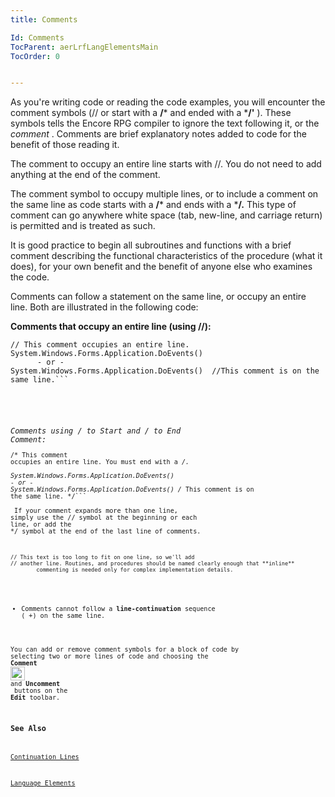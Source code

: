 ```yaml
---
title: Comments

Id: Comments
TocParent: aerLrfLangElementsMain
TocOrder: 0


---
```


As you're writing code or reading the code examples, you will encounter the comment symbols (// or start with a **/*** and ended with a ***/'** ). These symbols tells the Encore RPG compiler to ignore the text following it, or the *comment* . Comments are brief explanatory notes added to code for the benefit of those reading it. 

The comment to occupy an entire line starts with //. You do not need to add anything at the end of the comment. 

The comment symbol to occupy multiple lines, or to include a comment on the same line as code starts with a **/*** and ends with a ***/.** This type of comment can go anywhere white space (tab, new-line, and carriage return) is permitted and is treated as such. 

It is good practice to begin all subroutines and functions with a brief comment describing the functional characteristics of the procedure (what it does), for your own benefit and the benefit of anyone else who examines the code. 

Comments can follow a statement on the same line, or occupy an entire line. Both are illustrated in the following code: 

**Comments that occupy an entire line (using //):** 
<pre class="prettyprint"><code class="language=avr">// This comment occupies an entire line. 
System.Windows.Forms.Application.DoEvents()
      - or -
System.Windows.Forms.Application.DoEvents()  //This comment is on the same line.```</pre>
 **<br />Comments using /* to Start and */ to End Comment:** 
        <pre class="prettyprint"><code class="language=avr">/* This comment occupies an entire line.  You must end with a */.        
 System.Windows.Forms.Application.DoEvents() 
<br />- or - System.Windows.Forms.Application.DoEvents() /* This comment is on the same line. */```</pre>
        If your comment expands more than one line, simply use the // symbol at the beginning or each <br />line, or add the */ symbol at the end of the last line of comments.

        
```
// This text is too long to fit on one line, so we'll add
// another line. Routines, and procedures should be named clearly enough that **inline** 
		commenting is needed only for complex implementation details.
		
```

- Comments cannot follow a **line-continuation**  sequence ( +) on
                the same line.

You can add or remove comment symbols for a block of code by selecting two or more lines of code and choosing the **Comment** <img id="IMG1" alt="" src="Images/comments.JPG" border="0" height="22" width="23" /> and **Uncomment** <img alt="" src="Images/uncomment.JPG" border="0" /> buttons on the **Edit** toolbar. 

### See Also
[Continuation Lines](Continuation_Lines.html)

[Language Elements](aerLrfLangElementsMain.html)
